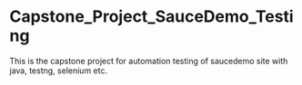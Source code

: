 # Capstone_Project_SauceDemo_Testing
This is the capstone project for automation testing of saucedemo site with java, testng, selenium etc.
